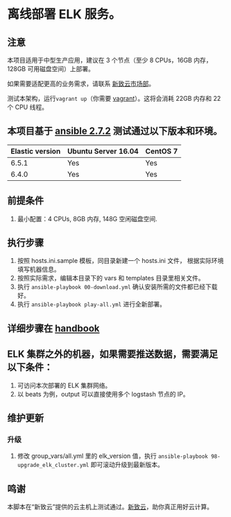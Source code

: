 # 离线部署 ELK 服务。

## 注意
本项目适用于中型生产应用，建议在 3 个节点（至少 8 CPUs，16GB 内存，128GB 可用磁盘空间）上部署。

如果需要适配更高的业务需求，请联系 [新致云市场部](https://cloud.newtouch.com/support/business)。

测试本架构，运行`vagrant up`（你需要 [vagrant](https://www.vagrantup.com/)）。这将会消耗 22GB 内存和 22 个 CPU 线程。

## 本项目基于 [ansible 2.7.2](http://docs.ansible.com/ansible/latest/intro_installation.html) 测试通过以下版本和环境。

| Elastic version | Ubuntu Server 16.04 | CentOS 7 |
| --------------- | ------------------- | -------- |
| 6.5.1           | Yes                 | Yes      |
| 6.4.0           | Yes                 | Yes      |

## 前提条件
1. 最小配置：4 CPUs, 8GB 内存, 148G 空闲磁盘空间.

## 执行步骤
1. 按照 hosts.ini.sample 模板，同目录新建一个 hosts.ini 文件， 根据实际环境填写机器信息。
1. 按照实际需求，编辑本目录下的 vars 和 templates 目录里相关文件。
1. 执行 `ansible-playbook 00-download.yml` 确认安装所需的文件都已经下载好。
1. 执行 `ansible-playbook play-all.yml` 进行全新部署。

## 详细步骤在 [handbook](docs/handbook.md)

## ELK 集群之外的机器，如果需要推送数据，需要满足以下条件：
1. 可访问本次部署的 ELK 集群网络。
1. 以 beats 为例，output 可以直接使用多个 logstash 节点的 IP。

## 维护更新
### 升级
1. 修改 group_vars/all.yml 里的 elk_version 值，执行 `ansible-playbook 98-upgrade_elk_cluster.yml` 即可滚动升级到最新版本。

## 鸣谢
本脚本在“新致云”提供的云主机上测试通过。[新致云](https://cloud.newtouch.com)，助你真正用好云计算。
